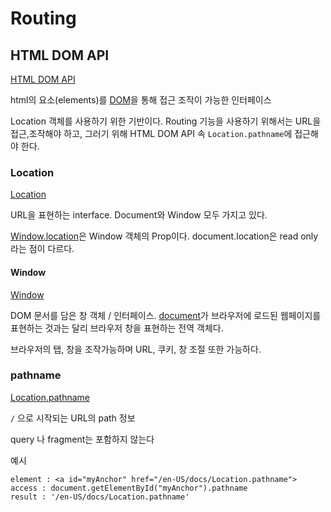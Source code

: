 # Routing

## HTML DOM API

[HTML DOM API](https://developer.mozilla.org/en-US/docs/Web/API/HTML_DOM_API)

html의 요소(elements)를 [DOM](https://developer.mozilla.org/ko/docs/Web/API/Document_Object_Model)을 통해 접근 조작이 가능한 인터페이스

Location 객체를 사용하기 위한 기반이다. Routing 기능을 사용하기 위해서는 URL을 접근,조작해야 하고, 그러기 위해 HTML DOM API 속 `Location.pathname`에 접근해야 한다.

### Location

[Location](https://developer.mozilla.org/ko/docs/Web/API/Location)

URL을 표현하는 interface. Document와 Window 모두 가지고 있다.

[Window.location](https://developer.mozilla.org/ko/docs/Web/API/Window/location)은  Window 객체의 Prop이다. document.location은 read only라는 점이 다르다.

#### Window

[Window](https://developer.mozilla.org/ko/docs/Web/API/Window)

DOM 문서를 담은 창 객체 / 인터페이스. [document](https://developer.mozilla.org/ko/docs/Web/API/Document)가 브라우저에 로드된 웹페이지를 표현하는 것과는 달리 브라우저 창을 표현하는 전역 객체다.

브라우저의 탭, 창을 조작가능하며 URL, 쿠키, 창 조절 또한 가능하다.

### pathname

[Location.pathname](https://developer.mozilla.org/en-US/docs/Web/API/Location/pathname)

`/` 으로 시작되는 URL의 path 정보

query 나 fragment는 포함하지 않는다

예시

```text
element : <a id="myAnchor" href="/en-US/docs/Location.pathname">
access : document.getElementById("myAnchor").pathname
result : '/en-US/docs/Location.pathname'
```
